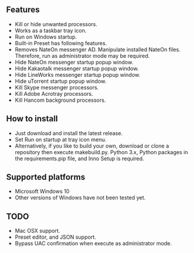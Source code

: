 ## Features

* Kill or hide unwanted processors.
* Works as a taskbar tray icon.
* Run on Windows startup.
* Built-in Preset has following features.
* Removes NateOn messenger AD. Manipulate installed NateOn files. Therefore, run as administrator mode may be required.
* Hide NateOn messenger startup popup window.
* Hide Kakaotalk messenger startup popup window.
* Hide LineWorks messenger startup popup window.
* Hide uTorrent startup popup window.
* Kill Skype messenger processors.
* Kill Adobe Acrotray processors.
* Kill Hancom background processors.

## How to install

* Just download and install the latest release.
* Set Run on startup at tray icon menu.
* Alternatively, if you like to build your own, download or clone a repository then execute makebuild.py. Python 3.x, Python packages in the requirements.pip file, and Inno Setup is required.

## Supported platforms

* Microsoft Windows 10
* Other versions of Windows have not been tested yet.

## TODO

* Mac OSX support.
* Preset editor, and JSON support.
* Bypass UAC confirmation when execute as administrator mode.
